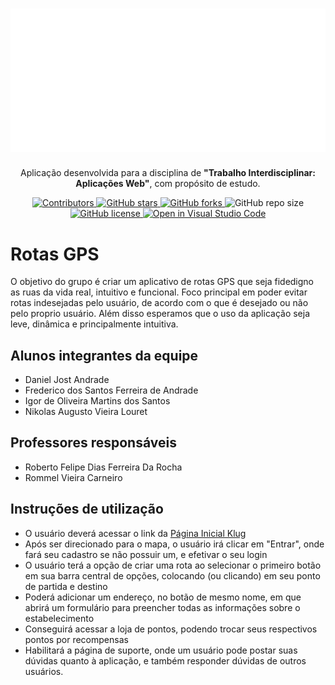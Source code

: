 <h1 align="center">
  <img alt="Logo Klug" title="Klug" src="./Documentacao/svg/Logo-Klug-3-branco.svg"/>
</h1>

<p align="center">Aplicação desenvolvida para a disciplina de <strong>"Trabalho Interdisciplinar: Aplicações Web"</strong>, com propósito de estudo.</p>

<p align="center">
  <a href="https://github.com/ICEI-PUC-Minas-PPLES-TI/PLF-ES-2021-2-TI1-7924100-rotas-gps-1/graphs/contributors">
    <img src="https://img.shields.io/github/contributors/ICEI-PUC-Minas-PPLES-TI/PLF-ES-2021-2-TI1-7924100-rotas-gps-1" alt="Contributors">
  </a>

  <a href="https://github.com/ICEI-PUC-Minas-PPLES-TI/PLF-ES-2021-2-TI1-7924100-rotas-gps-1/stargazers">
    <img alt="GitHub stars" src="https://img.shields.io/github/stars/ICEI-PUC-Minas-PPLES-TI/PLF-ES-2021-2-TI1-7924100-rotas-gps-1">
  </a>

  <a href="https://github.com/ICEI-PUC-Minas-PPLES-TI/PLF-ES-2021-2-TI1-7924100-rotas-gps-1//network">
    <img alt="GitHub forks" src="https://img.shields.io/github/forks/ICEI-PUC-Minas-PPLES-TI/PLF-ES-2021-2-TI1-7924100-rotas-gps-1">
  </a>

  <img alt="GitHub repo size" src="https://img.shields.io/github/repo-size/ICEI-PUC-Minas-PPLES-TI/PLF-ES-2021-2-TI1-7924100-rotas-gps-1">

  <a href="https://github.com/igormartins4/clone-vercel-homepage/blob/main/LICENSE">
    <img src="https://img.shields.io/github/license/ICEI-PUC-Minas-PPLES-TI/PLF-ES-2021-2-TI1-7924100-rotas-gps-1" alt="GitHub license" >
  </a>

  <a href="https://classroom.github.com/online_ide?assignment_repo_id=453591&assignment_repo_type=GroupAssignmentRepo">
    <img src="https://classroom.github.com/assets/open-in-vscode-f059dc9a6f8d3a56e377f745f24479a46679e63a5d9fe6f495e02850cd0d8118.svg"
    alt="Open in Visual Studio Code" >
  </a>
</p>

# Rotas GPS

O objetivo do grupo é criar um aplicativo de rotas GPS que seja fidedigno as ruas da vida real, intuitivo e funcional. Foco principal em poder evitar rotas indesejadas pelo usuário, de acordo com o que é desejado ou não pelo proprio usuário. Além disso esperamos que o uso da aplicação seja leve, dinâmica e principalmente intuitiva.

## Alunos integrantes da equipe

- Daniel Jost Andrade
- Frederico dos Santos Ferreira de Andrade
- Igor de Oliveira Martins dos Santos
- Nikolas Augusto Vieira Louret

## Professores responsáveis

- Roberto Felipe Dias Ferreira Da Rocha
- Rommel Vieira Carneiro

## Instruções de utilização

 - O usuário deverá acessar o link da [Página Inicial Klug](https://icei-puc-minas-pples-ti.github.io/PLF-ES-2021-2-TI1-7924100-rotas-gps-1/Codigo/rotas/rotas.html)
 - Após ser direcionado para o mapa, o usuário irá clicar em "Entrar", onde fará seu cadastro se não possuir um, e efetivar o seu login 
 - O usuário terá a opção de criar uma rota ao selecionar o primeiro botão em sua barra central de opções, colocando (ou clicando) em seu ponto de partida e destino
 - Poderá adicionar um endereço, no botão de mesmo nome, em que abrirá um formulário para preencher todas as informações sobre o estabelecimento
 - Conseguirá acessar a loja de pontos, podendo trocar seus respectivos pontos por recompensas
 - Habilitará a página de suporte, onde um usuário pode postar suas dúvidas quanto à aplicação, e também responder dúvidas de outros usuários.

